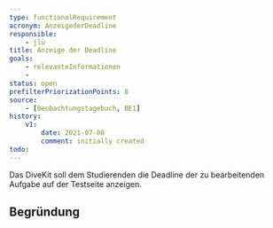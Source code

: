 ```yaml
---
type: functionalRequirement
acronym: AnzeigederDeadline
responsible: 
    - jlü
title: Anzeige der Deadline
goals: 
    - relevanteInformationen
    -
status: open
prefilterPriorizationPoints: 8
source:
    - [Beobachtungstagebuch, BE1]
history:
    v1:
        date: 2021-07-08
        comment: initially created
todo: 
---
```


Das DiveKit soll dem Studierenden die Deadline der zu bearbeitenden Aufgabe auf der Testseite anzeigen.


## Begründung



